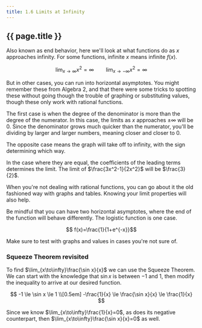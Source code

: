```yaml
---
title: 1.6 Limits at Infinity
---
```


## {{ page.title }}

Also known as end behavior, here we'll look at what functions do as $x$ approaches infinity. For some functions, infinite $x$ means infinite $f(x)$.

$$ \lim_{x\to\infty}x^2 = \infty \qquad \lim_{x\to -\infty}x^2 = \infty $$

But in other cases, you can run into horizontal asymptotes. You might remember these from Algebra 2, and that there were some tricks to spotting these without going though the trouble of graphing or substituting values, though these only work with rational functions.

The first case is when the degree of the denominator is more than the degree of the numerator. In this case, the limits as $x$ approaches $\pm\infty$ will be 0. Since the denominator grows much quicker than the numerator, you'll be dividing by larger and larger numbers, meaning closer and closer to 0.

The opposite case means the graph will take off to infinity, with the sign determining which way.

In the case where they are equal, the coefficients of the leading terms determines the limit. The limit of $\frac{3x^2-1}{2x^2}$ will be $\frac{3}{2}$.

When you're not dealing with rational functions, you can go about it the old fashioned way with graphs and tables. Knowing your limit properties will also help.

Be mindful that you can have two horizontal asymptotes, where the end of the function will behave differently. The logistic function is one case.

$$ f(x)=\frac{1}{1+e^{-x}}$$

Make sure to test with graphs and values in cases you're not sure of.

### Squeeze Theorem revisited

To find $\lim_{x\to\infty}\frac{\sin x}{x}$ we can use the Squeeze Theorem. We can start with the knowledge that $\sin x$ is between $-1$ and $1$, then modify the inequality to arrive at our desired function.

$$
-1 \le \sin x \le 1 \\[0.5em]
-\frac{1}{x} \le \frac{\sin x}{x} \le \frac{1}{x}
$$

Since we know $\lim_{x\to\infty}\frac{1}{x}=0$, as does its negative counterpart, then $\lim_{x\to\infty}\frac{\sin x}{x}=0$ as well.
